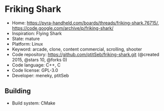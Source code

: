 # Friking Shark

- Home: https://pyra-handheld.com/boards/threads/friking-shark.76715/, https://code.google.com/archive/p/friking-shark/
- Inspiration: Flying Shark
- State: mature
- Platform: Linux
- Keyword: arcade, clone, content commercial, scrolling, shooter
- Code repository: https://github.com/ptitSeb/friking-shark.git (@created 2015, @stars 10, @forks 0)
- Code language: C++, C
- Code license: GPL-3.0
- Developer: meneky, ptitSeb

## Building

- Build system: CMake
